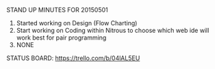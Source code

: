 STAND UP MINUTES FOR 20150501


1. Started working on Design (Flow Charting)
2. Start working on Coding within Nitrous to choose
which web ide will work best for pair programming
3. NONE

STATUS BOARD: https://trello.com/b/04lAL5EU
